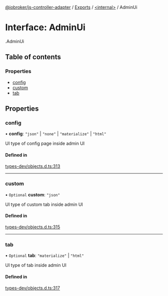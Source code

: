 [@iobroker/js-controller-adapter](../README.md) / [Exports](../modules.md) / [<internal\>](../modules/internal_.md) / AdminUi

# Interface: AdminUi

[<internal>](../modules/internal_.md).AdminUi

## Table of contents

### Properties

- [config](internal_.AdminUi.md#config)
- [custom](internal_.AdminUi.md#custom)
- [tab](internal_.AdminUi.md#tab)

## Properties

### config

• **config**: ``"json"`` \| ``"none"`` \| ``"materialize"`` \| ``"html"``

UI type of config page inside admin UI

#### Defined in

[types-dev/objects.d.ts:313](https://github.com/ioBroker/ioBroker.js-controller/blob/0ce62b24/packages/types-dev/objects.d.ts#L313)

___

### custom

• `Optional` **custom**: ``"json"``

UI type of custom tab inside admin UI

#### Defined in

[types-dev/objects.d.ts:315](https://github.com/ioBroker/ioBroker.js-controller/blob/0ce62b24/packages/types-dev/objects.d.ts#L315)

___

### tab

• `Optional` **tab**: ``"materialize"`` \| ``"html"``

UI type of tab inside admin UI

#### Defined in

[types-dev/objects.d.ts:317](https://github.com/ioBroker/ioBroker.js-controller/blob/0ce62b24/packages/types-dev/objects.d.ts#L317)
